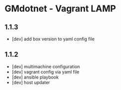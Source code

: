 # GMdotnet - Vagrant LAMP

## 1.1.3

- [dev] add box version to yaml config file

## 1.1.2

- [dev] multimachine configuration
- [dev] vagrant config via yaml file
- [dev] ansible playbook
- [dev] host updater